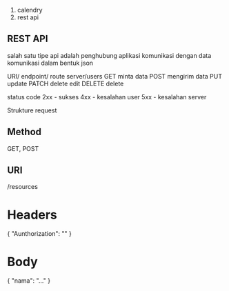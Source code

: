 1. calendry
2. rest api

## REST API
salah satu tipe api
adalah penghubung aplikasi komunikasi dengan data
komunikasi dalam bentuk json

URI/ endpoint/ route
server/users
GET minta data
POST mengirim data
PUT update
PATCH delete edit
DELETE delete


status code
2xx - sukses
4xx - kesalahan user
5xx - kesalahan server

Strukture request
## Method
GET, POST
## URI
/resources
# Headers
{
    "Aunthorization": "<token>"
}
# Body
{
    "nama": "..."
}
